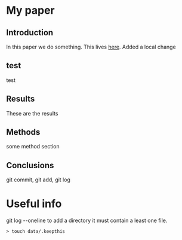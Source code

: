 # My paper

## Introduction

In this paper we do something.
This lives [here](https://github.com/ggrimes/paper).
Added a local change

## test

test

## Results

These are the results

## Methods

some  method section


## Conclusions

git commit, git add, git log


# Useful info
git log --oneline
to add a directory it must contain a least one file.
```
> touch data/.keepthis
```
